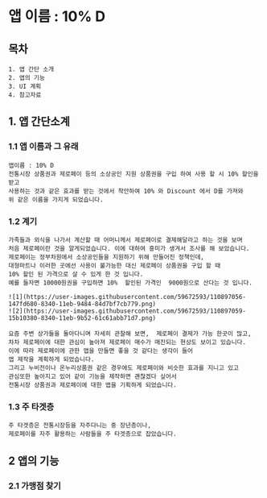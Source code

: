 # 앱 이름 : 10% D

## 목차
    1. 앱 간단 소개
    2. 앱의 기능
    3. UI 계획
    4. 참고자료

## 1. 앱 간단소계

### 1.1 앱 이름과 그 유래
    앱이름 : 10% D
    전통시장 상품권과 제로페이 등의 소상공인 지원 상품권을 구입 하여 사용 할 시 10% 할인을 받고   
    사용하는 것과 같은 효과를 받는 것에서 착안하여 10% 와 Discount 에서 D를 가져와    
    위 같은 이름을 가지게 되었습니다.

### 1.2 계기
    가족들과 외식을 나가서 계산할 때 어머니께서 제로페이로 결제해달라고 하는 것을 보며   
    처음 제로페이란 것을 알게되었습니다. 이에 대하여 흥미가 생겨서 조사를 해 보았습니다.   
    제로페이는 정부차원에서 소상공인들을 지원하기 위해 만들어진 정책인데,    
    대형마트나 이러한 곳에선 사용이 불가능한 대신 제로페이 상품권을 구입 할 때    
    10% 할인 된 가격으로 살 수 있게 한 것 입니다.    
    예를 들자면 10000원권을 구입하면 10%  할인된 가격인  9000원으로 산다는 것 입니다.    
    
    ![1](https://user-images.githubusercontent.com/59672593/110897056-147fd680-8340-11eb-9484-84d7bf7cb779.png)
    ![2](https://user-images.githubusercontent.com/59672593/110897059-15b10380-8340-11eb-9b52-61c61abb71d7.png)

    요즘 주변 상가들을 돌아다니며 자세히 관찰해 보면,  제로페이 결제가 가능 한곳이 많고,    
    차차 제로페이에 대한 관심이 높아져 제로페이 매수가 매진되는 현상도 보이고 있습니다.    
    이에 따라 제로페이에 관한 앱을 만들면 좋을 것 같다는 생각이 들어    
    앱 제작을 계획하게 되었습니다.    
    그리고 누비전이나 온누리상품권 같은 경우에도 제로페이와 비슷한 효과를 지니고 있고    
    관심또한 높아지고 있어 같이 기능을 제작하면 괜찮겠다 싶어서    
    전통시장 상품권과 제로페이에 대한 앱을 기획하게 되었습니다.

### 1.3 주 타겟층
    주 타겟층은 전통시장등을 자주다니는 중 장년층이나,    
    제로페이를 자주 활용하는 사람들을 주 타겟층으로 잡았습니다.

## 2 앱의 기능

### 2.1 가맹점 찾기



